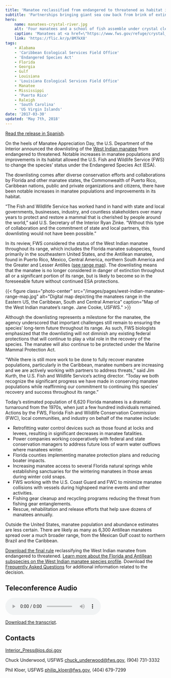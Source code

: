 ```yaml
---
title: 'Manatee reclassified from endangered to threatened as habitat improves and population expands - existing federal protections remain in place'
subtitle: 'Partnerships bringing giant sea cow back from brink of extinction'
hero:
    name: manatees-crystal-river.jpg
    alt: 'Four manatees and a school of fish assemble under crystal clear water.'
    caption: 'Manatees at <a href=\"https://www.fws.gov/refuge/crystal_river\">Crystal River National Wildlife Refuge</a> in Florida. Photo by David Hinkel.'
    link: 'https://flic.kr/p/8M7kX8'
tags:
    - Alabama
    - 'Caribbean Ecological Services Field Office'
    - 'Endangered Species Act'
    - Florida
    - Georgia
    - Gulf
    - Louisiana
    - 'Louisiana Ecological Services Field Office'
    - Manatee
    - Mississippi
    - 'Puerto Rico'
    - Raleigh
    - 'South Carolina'
    - 'US Virgin Islands'
date: '2017-03-30'
updated: 'May 7th, 2018'
---
```


[Read the release in Spanish](/pdf/espanol/manatee-reclassified-from-endangered-to-threatened-as-habitat-improves-and-population-expands-existing-federal-protections-remain-in-place.pdf).

On the heels of Manatee Appreciation Day, the U.S. Department of the Interior announced the downlisting of the [West Indian manatee](/wildlife/mammal/manatee) from endangered to threatened. Notable increases in manatee populations and improvements in its habitat allowed the U.S. Fish and Wildlife Service (FWS) to change the species’ status under the Endangered Species Act (ESA).

The downlisting comes after diverse conservation efforts and collaborations by Florida and other manatee states, the Commonwealth of Puerto Rico, Caribbean nations, public and private organizations and citizens, there have been notable increases in manatee populations and improvements in its habitat.

“The Fish and Wildlife Service has worked hand in hand with state and local governments, businesses, industry, and countless stakeholders over many years to protect and restore a mammal that is cherished by people around the world,” said U.S. Secretary of the Interior Ryan Zinke. “Without this type of collaboration and the commitment of state and local partners, this downlisting would not have been possible.”

In its review, FWS considered the status of the West Indian manatee throughout its range, which includes the Florida manatee subspecies, found primarily in the southeastern United States, and the Antillean manatee, found in Puerto Rico, Mexico, Central America, northern South America and the Greater and Lesser Antilles ([see range map](#current-range)). The downlisting means that the manatee is no longer considered in danger of extinction throughout all or a significant portion of its range, but is likely to become so in the foreseeable future without continued ESA protections.

<span id="current-range"></span>
{{< figure class="photo-center" src="/images/pages/west-indian-manatee-range-map.jpg" alt="Digital map depicting the manatees range in the Eastern US, the Caribbean, South and Central America" caption="Map of the West Indian manatee’s range. Jane Cooke, USFWS." >}}

Although the downlisting represents a milestone for the manatee, the agency underscored that important challenges still remain to ensuring the species’ long-term future throughout its range. As such, FWS biologists emphasized that the downlisting will not diminish any existing federal protections that will continue to play a vital role in the recovery of the species. The manatee will also continue to be protected under the Marine Mammal Protection Act.

“While there is still more work to be done to fully recover manatee populations, particularly in the Caribbean, manatee numbers are increasing and we are actively working with partners to address threats,” said Jim Kurth, the U.S. Fish and Wildlife Service’s acting director. “Today we both recognize the significant progress we have made in conserving manatee populations while reaffirming our commitment to continuing this species’ recovery and success throughout its range.”

Today’s estimated population of 6,620 Florida manatees is a dramatic turnaround from the 1970s, when just a few hundred individuals remained. Actions by the FWS, Florida Fish and Wildlife Conservation Commission (FWC), local communities, and industry on behalf of the manatee include:

* Retrofitting water control devices such as those found at locks and levees, resulting in significant decreases in manatee fatalities.
* Power companies working cooperatively with federal and state conservation managers to address future loss of warm water outflows where manatees winter.
* Florida counties implementing manatee protection plans and reducing boater impacts.
* Increasing manatee access to several Florida natural springs while establishing sanctuaries for the wintering manatees in those areas during winter cold snaps.
* FWS working with the U.S. Coast Guard and FWC to minimize manatee collisions with vessels during high­speed marine events and other activities.
* Fishing gear clean­up and recycling programs reducing the threat from fishing gear entanglements.
* Rescue, rehabilitation and release efforts that help save dozens of manatees annually.

Outside the United States, manatee population and abundance estimates are less certain. There are likely as many as 6,300 Antillean manatees spread over a much broader range, from the Mexican Gulf coast to northern Brazil and the Caribbean.

[Download the final rule](/pdf/west-indian-manatee-reclassification-final-rule.pdf) reclassifying the West Indian manatee from endangered to threatened.
[Learn more about the Florida and Antillean subspecies on the West Indian manatee species profile](/wildlife/mammal/manatee/). Download the [Frequently Asked Questions](/pdf/frequently-asked-questions/manatee-reclassification-to-threatened.pdf) for additional information related to the decision.

## Teleconference Audio

<audio src="https://www.fws.gov/northflorida/Manatee/2017%20Reclass/20170330_WIM_reclass_PressConfer_Audio_493144051.mp3" controls="controls">
  Your browser does not support the <code>audio</code> element.
</audio>

[Download the transcript](https://www.fws.gov/northflorida/Manatee/2017%20Reclass/20170330_WIM_Rercalss_PressConfer_Transcript.pdf).

## Contacts

[Interior_Press@ios.doi.gov](mailto:Interior_Press@ios.doi.gov)

Chuck Underwood, USFWS
[chuck_underwood@fws.gov](mailto:chuck_underwood@fws.gov?subject=Manatee+Reclassification), (904) 731-3332

Phil Kloer, USFWS
[philip_kloer@fws.gov](mailto:philip_kloer@fws.gov?subject=Manatee+Reclassification), (404) 679-7299
